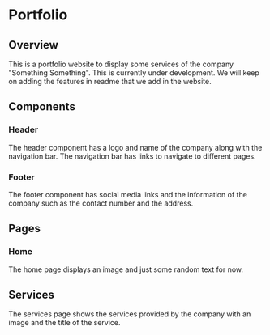 # Portfolio

## Overview
This is a portfolio website to display some services of the company "Something Something". This is currently under development. We will keep on adding the features in readme that we add in the website.

## Components

### Header
The header component has a logo and name of the company along with the navigation bar. The navigation bar has links to navigate to different pages.

### Footer
The footer component has social media links and the information of the company such as the contact number and the address.

## Pages

### Home
The home page displays an image and just some random text for now.

## Services
The services page shows the services provided by the company with an image and the title of the service.
